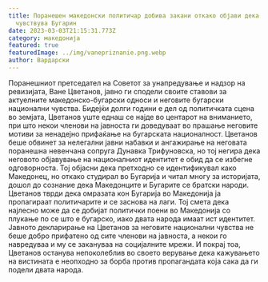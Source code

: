 ```yaml
---
title: Поранешен македонски политичар добива закани откако објави дека се
  чувствува Бугарин
date: 2023-03-03T21:15:31.773Z
category: македонија
featured: true
featuredImage: ../img/vanepriznanie.png.webp
author: Вардарски
---
```


Поранешниот претседател на Советот за унапредување и надзор на ревизијата, Ване Цветанов, јавно ги сподели своите ставови за актуелните македонско-бугарски односи и неговите бугарски национални чувства. Бидејќи долги години е дел од политичката сцена во земјата, Цветанов уште еднаш се најде во центарот на вниманието, при што некои членови на јавноста ги доведуваат во прашање неговите мотиви за ненадејно прифаќање на бугарската националност. Цветанов беше обвинет за нелегални јавни набавки и ангажирање на неговата поранешна невенчана сопруга Дунавка Трифуновска, но тој негира дека неговото објавување на националниот идентитет е обид да се избегне одговорноста. Тој објасни дека претходно се идентификувал како Македонец, но откако студирал во Бугарија и читал многу за историјата, дошол до сознание дека Македонците и Бугарите се братски народи. Цветанов тврди дека омразата кон Бугарија во Македонија ја пропагираат политичарите и се заснова на лаги. Тој смета дека најлесно може да се добијат политички поени во Македонија со плукање по се што е бугарско, иако двата народа имаат ист идентитет. Јавното декларирање на Цветанов за неговите национални чувства не беше добро прифатено од сите членови на јавноста, а некои го навредуваа и му се закануваа на социјалните мрежи. И покрај тоа, Цветанов останува непоколеблив во своето верување дека кажувањето на вистината е неопходно за борба против пропагандата која сака да ги подели двата народа.
